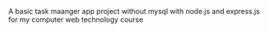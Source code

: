 A basic task maanger app project without mysql with node.js and express.js for my computer web technology course